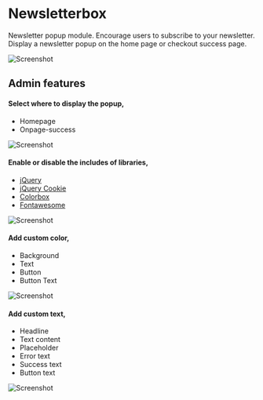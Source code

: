 # Newsletterbox

Newsletter popup module. Encourage users to subscribe to your newsletter. Display a newsletter popup on the home page or checkout success page.

![Screenshot](/assets/images/magento/newsletterbox/popup.png?raw=true "Newsletter popup module")

## Admin features

#### Select where to display the popup,
- Homepage
- Onpage-success

![Screenshot](/assets/images/magento/newsletterbox/display.png?raw=true "Display the popup")

#### Enable or disable the includes of libraries,
- [jQuery][jquery]
- [jQuery Cookie][jquery-cookie]
- [Colorbox][colorbox]
- [Fontawesome][fontawesome]

![Screenshot](/assets/images/magento/newsletterbox/includes.png?raw=true "Includes of libraries")

#### Add custom color,

- Background
- Text
- Button
- Button Text

![Screenshot](/assets/images/magento/newsletterbox/style.png?raw=true "Custom color")

#### Add custom text,

- Headline
- Text content
- Placeholder
- Error text
- Success text
- Button text

![Screenshot](/assets/images/magento/newsletterbox/content.png?raw=true "Custom text")


[jquery]:https://jquery.com
[jquery-cookie]:https://plugins.jquery.com/cookie/
[colorbox]:http://www.jacklmoore.com/colorbox/
[fontawesome]:http://fontawesome.io/
